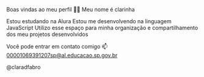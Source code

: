 Boas vindas ao meu perfil 💙💙
Meu nome é clarinha

Estou estudando na Alura
Estou me desenvolvendo na linguagem JavaScript
Utilizo esse espaço para minha organização e compartilhamento dos meu projetos desenvolvidos

Você pode entrar em contato comigo 📫
00001069391207sp@al.educacao.sp.gov.br

@claradfabro
